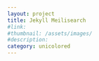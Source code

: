 ```yaml
---
layout: project
title: Jekyll Meilisearch
#link:
#thumbnail: /assets/images/
#description:
category: unicolored
---
```

